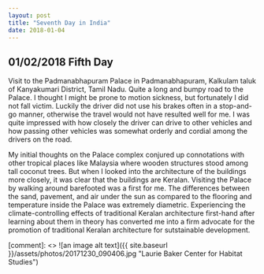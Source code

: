 ```yaml
---
layout: post
title: "Seventh Day in India"
date: 2018-01-04
---
```


## 01/02/2018 Fifth Day

Visit to the Padmanabhapuram Palace in Padmanabhapuram, Kalkulam taluk of Kanyakumari District, Tamil Nadu. Quite a long and bumpy road to the Palace.
I thought I might be prone to motion sickness, but fortunately I did not fall victim. Luckily the driver did not use his brakes often in a stop-and-go manner, otherwise the travel would not have resulted well for me. I was quite impressed with how closely the driver can drive to other vehicles and how passing other vehicles was somewhat orderly and cordial among the drivers on the road.

My initial thoughts on the Palace complex conjured up connotations with other tropical places like Malaysia where wooden structures stood among tall coconut trees.
But when I looked into the architecture of the buildings more closely, it was clear that the buildings are Keralan. Visiting the Palace by walking around barefooted was a first for me. The differences between the sand, pavement, and air under the sun as compared to the flooring and temperature inside the Palace was extremely diametric. Experiencing the climate-controlling effects of traditional Keralan architecture first-hand after learning about them in theory has converted me into a firm advocate for the promotion of traditional Keralan architecture for sutstainable development.


[comment]: <> ![an image alt text]({{ site.baseurl }}/assets/photos/20171230_090406.jpg "Laurie Baker Center for Habitat Studies")